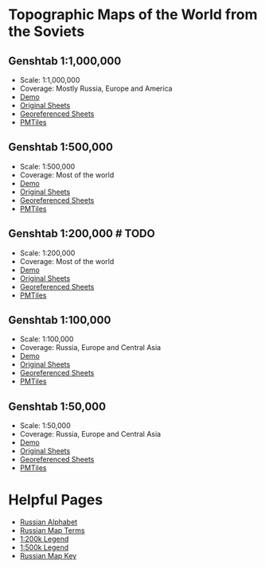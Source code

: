 # Topographic Maps of the World from the Soviets

## Genshtab 1:1,000,000
  - Scale: 1:1,000,000
  - Coverage: Mostly Russia, Europe and America
  - [Demo](https://ramseraph.github.io/russian_world_topo_maps/1m/)
  - [Original Sheets](https://github.com/ramseraph/russian_world_topo_maps/releases/tag/1m-gs-orig)
  - [Georeferenced Sheets](https://github.com/ramseraph/russian_world_topo_maps/releases/tag/1m-gs-georef)
  - [PMTiles](https://github.com/ramseraph/russian_world_topo_maps/releases/tag/1m-gs-pmtiles)


## Genshtab 1:500,000
  - Scale: 1:500,000
  - Coverage: Most of the world
  - [Demo](https://ramseraph.github.io/russian_world_topo_maps/500k/)
  - [Original Sheets](https://github.com/ramseraph/russian_world_topo_maps/releases/tag/500k-gs-orig)
  - [Georeferenced Sheets](https://github.com/ramseraph/russian_world_topo_maps/releases/tag/500k-gs-georef)
  - [PMTiles](https://github.com/ramseraph/russian_world_topo_maps/releases/tag/500k-gs-pmtiles)


## Genshtab 1:200,000 # TODO
  - Scale: 1:200,000
  - Coverage: Most of the world
  - [Demo](https://ramseraph.github.io/russian_world_topo_maps/200k/)
  - [Original Sheets](https://github.com/ramseraph/russian_world_topo_maps/releases/tag/200k-gs-orig)
  - [Georeferenced Sheets](https://github.com/ramseraph/russian_world_topo_maps/releases/tag/200k-gs-georef)
  - [PMTiles](https://github.com/ramseraph/russian_world_topo_maps/releases/tag/200k-gs-pmtiles)


## Genshtab 1:100,000
  - Scale: 1:100,000
  - Coverage: Russia, Europe and Central Asia
  - [Demo](https://ramseraph.github.io/russian_world_topo_maps/100k/)
  - [Original Sheets](https://github.com/ramseraph/russian_world_topo_maps/releases/tag/100k-gs-orig)
  - [Georeferenced Sheets](https://github.com/ramseraph/russian_world_topo_maps/releases/tag/100k-gs-georef)
  - [PMTiles](https://github.com/ramseraph/russian_world_topo_maps/releases/tag/100k-gs-pmtiles)


## Genshtab 1:50,000
  - Scale: 1:50,000
  - Coverage: Russia, Europe and Central Asia
  - [Demo](https://ramseraph.github.io/russian_world_topo_maps/50k/)
  - [Original Sheets](https://github.com/ramseraph/russian_world_topo_maps/releases/tag/50k-gs-orig)
  - [Georeferenced Sheets](https://github.com/ramseraph/russian_world_topo_maps/releases/tag/50k-gs-georef)
  - [PMTiles](https://github.com/ramseraph/russian_world_topo_maps/releases/tag/50k-gs-pmtiles)


# Helpful Pages
  - [Russian Alphabet](https://www.madmappers.com/htm/Ru_alphabet.htm)
  - [Russian Map Terms](https://www.madmappers.com/htm/Ru_map_terms.htm)
  - [1:200k Legend](https://www.madmappers.com/htm/Ru200k_legend.htm)
  - [1:500k Legend](https://www.madmappers.com/htm/Ru500k_legend.htm)
  - [Russian Map Key](https://web.archive.org/web/20051125222014/http://rkkaww2.armchairgeneral.com/maps/keymap/mapkey.htm)

